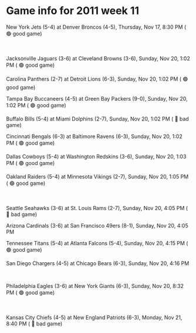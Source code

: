 # Game info for 2011 week 11

New York Jets (5-4) at Denver Broncos (4-5), Thursday, Nov 17, 8:30 PM (	:green_circle: good game)


<br/>

Jacksonville Jaguars (3-6) at Cleveland Browns (3-6), Sunday, Nov 20, 1:02 PM (	:green_circle: good game)

Carolina Panthers (2-7) at Detroit Lions (6-3), Sunday, Nov 20, 1:02 PM (	:green_circle: good game)

Tampa Bay Buccaneers (4-5) at Green Bay Packers (9-0), Sunday, Nov 20, 1:02 PM (	:green_circle: good game)

Buffalo Bills (5-4) at Miami Dolphins (2-7), Sunday, Nov 20, 1:02 PM (	:red_circle: bad game)

Cincinnati Bengals (6-3) at Baltimore Ravens (6-3), Sunday, Nov 20, 1:02 PM (	:green_circle: good game)

Dallas Cowboys (5-4) at Washington Redskins (3-6), Sunday, Nov 20, 1:03 PM (	:green_circle: good game)

Oakland Raiders (5-4) at Minnesota Vikings (2-7), Sunday, Nov 20, 1:05 PM (	:green_circle: good game)


<br/>

Seattle Seahawks (3-6) at St. Louis Rams (2-7), Sunday, Nov 20, 4:05 PM (	:red_circle: bad game)

Arizona Cardinals (3-6) at San Francisco 49ers (8-1), Sunday, Nov 20, 4:05 PM

Tennessee Titans (5-4) at Atlanta Falcons (5-4), Sunday, Nov 20, 4:15 PM (	:green_circle: good game)

San Diego Chargers (4-5) at Chicago Bears (6-3), Sunday, Nov 20, 4:16 PM


<br/>

Philadelphia Eagles (3-6) at New York Giants (6-3), Sunday, Nov 20, 8:32 PM (	:green_circle: good game)


<br/>

Kansas City Chiefs (4-5) at New England Patriots (6-3), Monday, Nov 21, 8:40 PM (	:red_circle: bad game)

